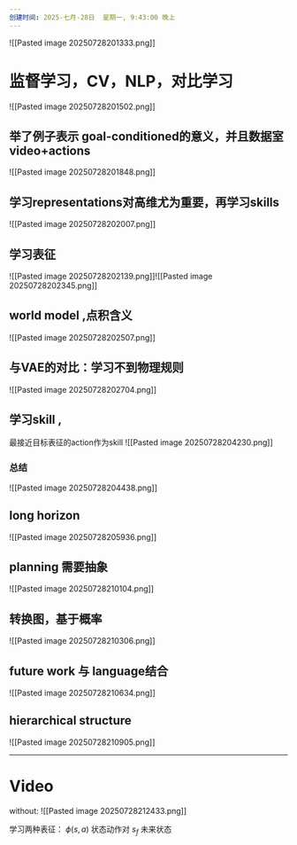 ```yaml
---
创建时间: 2025-七月-28日  星期一, 9:43:00 晚上
---
```

![[Pasted image 20250728201333.png]]

# 监督学习，CV，NLP，对比学习

![[Pasted image 20250728201502.png]]

## 举了例子表示 goal-conditioned的意义，并且数据室video+actions
![[Pasted image 20250728201848.png]]

## 学习representations对高维尤为重要，再学习skills

![[Pasted image 20250728202007.png]]

## 学习表征
![[Pasted image 20250728202139.png]]![[Pasted image 20250728202345.png]]

## world model ,点积含义
![[Pasted image 20250728202507.png]]


## 与VAE的对比：学习不到物理规则

![[Pasted image 20250728202704.png]]

## 学习skill ,
最接近目标表征的action作为skill
![[Pasted image 20250728204230.png]]

### 总结
![[Pasted image 20250728204438.png]]




## long horizon
![[Pasted image 20250728205936.png]]




## planning 需要抽象

![[Pasted image 20250728210104.png]]



## 转换图，基于概率

![[Pasted image 20250728210306.png]]


## future work 与 language结合

![[Pasted image 20250728210634.png]]

## hierarchical structure
![[Pasted image 20250728210905.png]]


---

# Video
without:
![[Pasted image 20250728212433.png]]

学习两种表征：
$\phi(s,a)$ 状态动作对
$s_{f}$ 未来状态